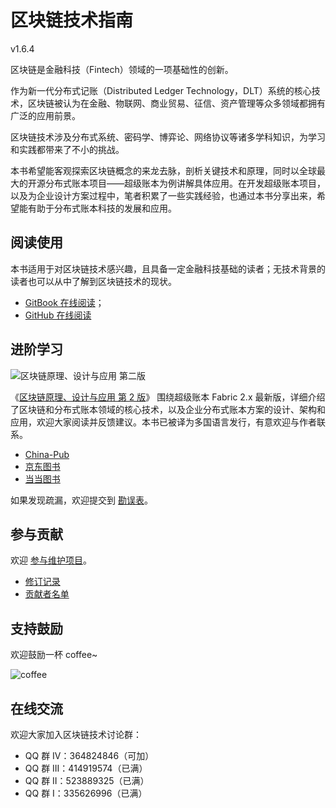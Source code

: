 # 区块链技术指南
v1.6.4

区块链是金融科技（Fintech）领域的一项基础性的创新。

作为新一代分布式记账（Distributed Ledger Technology，DLT）系统的核心技术，区块链被认为在金融、物联网、商业贸易、征信、资产管理等众多领域都拥有广泛的应用前景。

区块链技术涉及分布式系统、密码学、博弈论、网络协议等诸多学科知识，为学习和实践都带来了不小的挑战。

本书希望能客观探索区块链概念的来龙去脉，剖析关键技术和原理，同时以全球最大的开源分布式账本项目——超级账本为例讲解具体应用。在开发超级账本项目，以及为企业设计方案过程中，笔者积累了一些实践经验，也通过本书分享出来，希望能有助于分布式账本科技的发展和应用。

## 阅读使用
本书适用于对区块链技术感兴趣，且具备一定金融科技基础的读者；无技术背景的读者也可以从中了解到区块链技术的现状。

* [GitBook 在线阅读](https://yeasy.gitbook.io/blockchain_guide/)；
* [GitHub 在线阅读](https://github.com/yeasy/blockchain_guide/blob/master/SUMMARY.md)

## 进阶学习
![区块链原理、设计与应用 第二版](_images/blockchain_book2.png)

《[区块链原理、设计与应用 第 2 版](https://item.jd.com/12159265.html)》 围绕超级账本 Fabric 2.x 最新版，详细介绍了区块链和分布式账本领域的核心技术，以及企业分布式账本方案的设计、架构和应用，欢迎大家阅读并反馈建议。本书已被译为多国语言发行，有意欢迎与作者联系。

* [China-Pub](http://product.china-pub.com/8071482)
* [京东图书](https://item.jd.com/12935394.html)
* [当当图书](http://product.dangdang.com/28996031.html)

如果发现疏漏，欢迎提交到 [勘误表](https://github.com/yeasy/blockchain_guide/wiki/%E3%80%8A%E5%8C%BA%E5%9D%97%E9%93%BE%E5%8E%9F%E7%90%86%E3%80%81%E8%AE%BE%E8%AE%A1%E4%B8%8E%E5%BA%94%E7%94%A8%E3%80%8B2%E7%89%88%E5%8B%98%E8%AF%AF%E8%A1%A8)。

## 参与贡献
欢迎 [参与维护项目](contribute.md)。

* [修订记录](revision.md)
* [贡献者名单](https://github.com/yeasy/blockchain_guide/graphs/contributors)

## 支持鼓励

欢迎鼓励一杯 coffee~

![coffee](_images/coffee.jpeg)

## 在线交流

欢迎大家加入区块链技术讨论群：

* QQ 群  IV：364824846（可加）
* QQ 群 III：414919574（已满）
* QQ 群  II：523889325（已满）
* QQ 群   I：335626996（已满）
